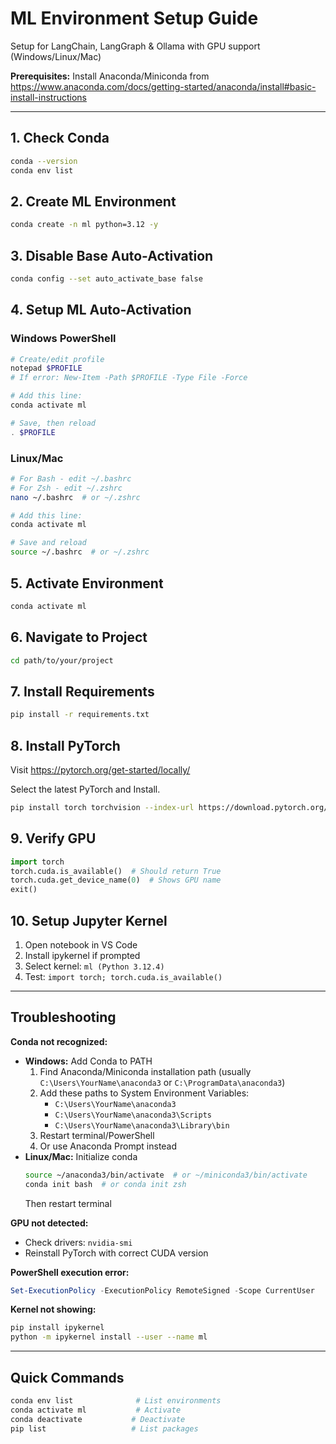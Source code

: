 # ML Environment Setup Guide
Setup for LangChain, LangGraph & Ollama with GPU support (Windows/Linux/Mac)

**Prerequisites:** Install Anaconda/Miniconda from https://www.anaconda.com/docs/getting-started/anaconda/install#basic-install-instructions

---

## 1. Check Conda
```bash
conda --version
conda env list
```

## 2. Create ML Environment
```bash
conda create -n ml python=3.12 -y
```

## 3. Disable Base Auto-Activation
```bash
conda config --set auto_activate_base false
```

## 4. Setup ML Auto-Activation

### Windows PowerShell
```powershell
# Create/edit profile
notepad $PROFILE
# If error: New-Item -Path $PROFILE -Type File -Force

# Add this line:
conda activate ml

# Save, then reload
. $PROFILE
```

### Linux/Mac
```bash
# For Bash - edit ~/.bashrc
# For Zsh - edit ~/.zshrc
nano ~/.bashrc  # or ~/.zshrc

# Add this line:
conda activate ml

# Save and reload
source ~/.bashrc  # or ~/.zshrc
```

## 5. Activate Environment
```bash
conda activate ml
```

## 6. Navigate to Project
```bash
cd path/to/your/project
```

## 7. Install Requirements
```bash
pip install -r requirements.txt
```

## 8. Install PyTorch
Visit https://pytorch.org/get-started/locally/

Select the latest PyTorch and Install.

```bash
pip install torch torchvision --index-url https://download.pytorch.org/whl/cu128
```

## 9. Verify GPU
```python
import torch
torch.cuda.is_available()  # Should return True
torch.cuda.get_device_name(0)  # Shows GPU name
exit()
```

## 10. Setup Jupyter Kernel
1. Open notebook in VS Code
2. Install ipykernel if prompted
3. Select kernel: `ml (Python 3.12.4)`
4. Test: `import torch; torch.cuda.is_available()`

---

## Troubleshooting

**Conda not recognized:**
- **Windows:** Add Conda to PATH
  1. Find Anaconda/Miniconda installation path (usually `C:\Users\YourName\anaconda3` or `C:\ProgramData\anaconda3`)
  2. Add these paths to System Environment Variables:
     - `C:\Users\YourName\anaconda3`
     - `C:\Users\YourName\anaconda3\Scripts`
     - `C:\Users\YourName\anaconda3\Library\bin`
  3. Restart terminal/PowerShell
  4. Or use Anaconda Prompt instead
- **Linux/Mac:** Initialize conda
  ```bash
  source ~/anaconda3/bin/activate  # or ~/miniconda3/bin/activate
  conda init bash  # or conda init zsh
  ```
  Then restart terminal

**GPU not detected:**
- Check drivers: `nvidia-smi`
- Reinstall PyTorch with correct CUDA version

**PowerShell execution error:**
```powershell
Set-ExecutionPolicy -ExecutionPolicy RemoteSigned -Scope CurrentUser
```

**Kernel not showing:**
```bash
pip install ipykernel
python -m ipykernel install --user --name ml
```

---

## Quick Commands
```bash
conda env list              # List environments
conda activate ml           # Activate
conda deactivate           # Deactivate
pip list                   # List packages
```
